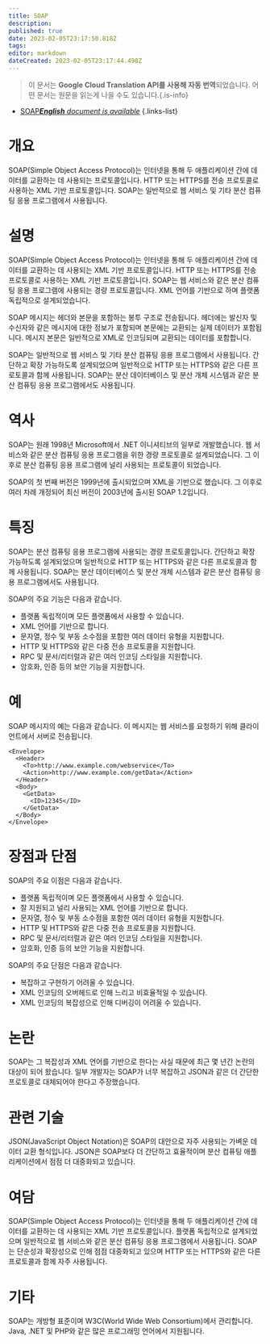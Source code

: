```yaml
---
title: SOAP
description: 
published: true
date: 2023-02-05T23:17:50.818Z
tags: 
editor: markdown
dateCreated: 2023-02-05T23:17:44.498Z
---
```


> 이 문서는 **Google Cloud Translation API를 사용해 자동 번역**되었습니다.
어떤 문서는 원문을 읽는게 나을 수도 있습니다.{.is-info}



- [SOAP***English** document is available*](/en/Knowledge-base/Dictionary/soap)
{.links-list}


# 개요
SOAP(Simple Object Access Protocol)는 인터넷을 통해 두 애플리케이션 간에 데이터를 교환하는 데 사용되는 프로토콜입니다. HTTP 또는 HTTPS를 전송 프로토콜로 사용하는 XML 기반 프로토콜입니다. SOAP는 일반적으로 웹 서비스 및 기타 분산 컴퓨팅 응용 프로그램에서 사용됩니다.

# 설명
SOAP(Simple Object Access Protocol)는 인터넷을 통해 두 애플리케이션 간에 데이터를 교환하는 데 사용되는 XML 기반 프로토콜입니다. HTTP 또는 HTTPS를 전송 프로토콜로 사용하는 XML 기반 프로토콜입니다. SOAP는 웹 서비스와 같은 분산 컴퓨팅 응용 프로그램에 사용되는 경량 프로토콜입니다. XML 언어를 기반으로 하며 플랫폼 독립적으로 설계되었습니다.

SOAP 메시지는 헤더와 본문을 포함하는 봉투 구조로 전송됩니다. 헤더에는 발신자 및 수신자와 같은 메시지에 대한 정보가 포함되며 본문에는 교환되는 실제 데이터가 포함됩니다. 메시지 본문은 일반적으로 XML로 인코딩되며 교환되는 데이터를 포함합니다.

SOAP는 일반적으로 웹 서비스 및 기타 분산 컴퓨팅 응용 프로그램에서 사용됩니다. 간단하고 확장 가능하도록 설계되었으며 일반적으로 HTTP 또는 HTTPS와 같은 다른 프로토콜과 함께 사용됩니다. SOAP는 분산 데이터베이스 및 분산 개체 시스템과 같은 분산 컴퓨팅 응용 프로그램에서도 사용됩니다.

# 역사
SOAP는 원래 1998년 Microsoft에서 .NET 이니셔티브의 일부로 개발했습니다. 웹 서비스와 같은 분산 컴퓨팅 응용 프로그램을 위한 경량 프로토콜로 설계되었습니다. 그 이후로 분산 컴퓨팅 응용 프로그램에 널리 사용되는 프로토콜이 되었습니다.

SOAP의 첫 번째 버전은 1999년에 출시되었으며 XML을 기반으로 했습니다. 그 이후로 여러 차례 개정되어 최신 버전이 2003년에 출시된 SOAP 1.2입니다.

# 특징
SOAP는 분산 컴퓨팅 응용 프로그램에 사용되는 경량 프로토콜입니다. 간단하고 확장 가능하도록 설계되었으며 일반적으로 HTTP 또는 HTTPS와 같은 다른 프로토콜과 함께 사용됩니다. SOAP는 분산 데이터베이스 및 분산 개체 시스템과 같은 분산 컴퓨팅 응용 프로그램에서도 사용됩니다.

SOAP의 주요 기능은 다음과 같습니다.

- 플랫폼 독립적이며 모든 플랫폼에서 사용할 수 있습니다.
- XML 언어를 기반으로 합니다.
- 문자열, 정수 및 부동 소수점을 포함한 여러 데이터 유형을 지원합니다.
- HTTP 및 HTTPS와 같은 다중 전송 프로토콜을 지원합니다.
- RPC 및 문서/리터럴과 같은 여러 인코딩 스타일을 지원합니다.
- 암호화, 인증 등의 보안 기능을 지원합니다.

# 예
SOAP 메시지의 예는 다음과 같습니다. 이 메시지는 웹 서비스를 요청하기 위해 클라이언트에서 서버로 전송됩니다.

```
<Envelope>
  <Header>
    <To>http://www.example.com/webservice</To>
    <Action>http://www.example.com/getData</Action>
  </Header>
  <Body>
    <GetData>
      <ID>12345</ID>
    </GetData>
  </Body>
</Envelope>
```

# 장점과 단점
SOAP의 주요 이점은 다음과 같습니다.

- 플랫폼 독립적이며 모든 플랫폼에서 사용할 수 있습니다.
- 잘 지원되고 널리 사용되는 XML 언어를 기반으로 합니다.
- 문자열, 정수 및 부동 소수점을 포함한 여러 데이터 유형을 지원합니다.
- HTTP 및 HTTPS와 같은 다중 전송 프로토콜을 지원합니다.
- RPC 및 문서/리터럴과 같은 여러 인코딩 스타일을 지원합니다.
- 암호화, 인증 등의 보안 기능을 지원합니다.

SOAP의 주요 단점은 다음과 같습니다.

- 복잡하고 구현하기 어려울 수 있습니다.
- XML 인코딩의 오버헤드로 인해 느리고 비효율적일 수 있습니다.
- XML 인코딩의 복잡성으로 인해 디버깅이 어려울 수 있습니다.

# 논란
SOAP는 그 복잡성과 XML 언어를 기반으로 한다는 사실 때문에 최근 몇 년간 논란의 대상이 되어 왔습니다. 일부 개발자는 SOAP가 너무 복잡하고 JSON과 같은 더 간단한 프로토콜로 대체되어야 한다고 주장했습니다.

# 관련 기술
JSON(JavaScript Object Notation)은 SOAP의 대안으로 자주 사용되는 가벼운 데이터 교환 형식입니다. JSON은 SOAP보다 더 간단하고 효율적이며 분산 컴퓨팅 애플리케이션에서 점점 더 대중화되고 있습니다.

# 여담
SOAP(Simple Object Access Protocol)는 인터넷을 통해 두 애플리케이션 간에 데이터를 교환하는 데 사용되는 XML 기반 프로토콜입니다. 플랫폼 독립적으로 설계되었으며 일반적으로 웹 서비스와 같은 분산 컴퓨팅 응용 프로그램에서 사용됩니다. SOAP는 단순성과 확장성으로 인해 점점 대중화되고 있으며 HTTP 또는 HTTPS와 같은 다른 프로토콜과 함께 자주 사용됩니다.

# 기타
SOAP는 개방형 표준이며 W3C(World Wide Web Consortium)에서 관리합니다. Java, .NET 및 PHP와 같은 많은 프로그래밍 언어에서 지원됩니다.